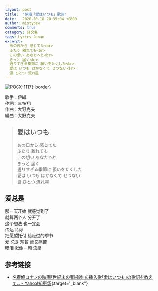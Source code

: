```yaml
---
layout: post
title:  "伊織「愛はいつも」歌词"
date:   2020-10-18 20:39:04 +0800
author: mistydew
comments: true
category: 译文集
tags: Lyrics Conan
excerpt:
  あの日から 感じてた<br>
  ふたり 離れても<br>
  この想い あなたへと<br>
  きっと 届く<br>
  通りすぎる季節に 願いをたくした<br>
  愛は いつも はかなくて せつない<br>
  涙 ひとつ 流れ星
---
```

![POCX-1117](https://www.generasia.com/w/images/2/28/MC_M3_OS_F.jpg){:.border}

歌手：伊織<br>
作詞：三枝翔<br>
作曲：大野克夫<br>
編曲：大野克夫

<blockquote class="original">
  <h2>愛はいつも</h2>
  <p>
    あの日から 感じてた<br>
    ふたり 離れても<br>
    この想い あなたへと<br>
    きっと 届く<br>
    通りすぎる季節に 願いをたくした<br>
    愛は いつも はかなくて せつない<br>
    涙 ひとつ 流れ星
  </p>
</blockquote>

<div class="translation">
  <h2>爱总是</h2>
  <p>
    那一天开始 就感觉到了<br>
    就算两个人 分开了<br>
    这个想法 也一定会<br>
    传达 给你<br>
    把愿望托付 给经过的季节<br>
    爱 总是 短暂 而又痛苦<br>
    眼泪 就像一颗 流星
  </p>
</div>

## 参考链接

* [名探偵コナンの映画｢世紀末の魔術師｣の挿入歌｢愛はいつも｣の歌詞を教えて... - Yahoo!知恵袋](https://detail.chiebukuro.yahoo.co.jp/qa/question_detail/q1121320006){:target="_blank"}
